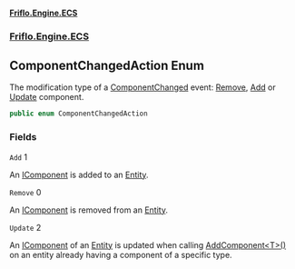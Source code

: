 #### [Friflo.Engine.ECS](index.md 'index')
### [Friflo.Engine.ECS](Friflo.Engine.ECS.md 'Friflo.Engine.ECS')

## ComponentChangedAction Enum

The modification type of a [ComponentChanged](ComponentChanged.md 'Friflo.Engine.ECS.ComponentChanged') event: [Remove](ComponentChangedAction.md#Friflo.Engine.ECS.ComponentChangedAction.Remove 'Friflo.Engine.ECS.ComponentChangedAction.Remove'), [Add](ComponentChangedAction.md#Friflo.Engine.ECS.ComponentChangedAction.Add 'Friflo.Engine.ECS.ComponentChangedAction.Add') or [Update](ComponentChangedAction.md#Friflo.Engine.ECS.ComponentChangedAction.Update 'Friflo.Engine.ECS.ComponentChangedAction.Update') component.

```csharp
public enum ComponentChangedAction
```
### Fields

<a name='Friflo.Engine.ECS.ComponentChangedAction.Add'></a>

`Add` 1

An [IComponent](IComponent.md 'Friflo.Engine.ECS.IComponent') is added to an [Entity](Entity.md 'Friflo.Engine.ECS.Entity').

<a name='Friflo.Engine.ECS.ComponentChangedAction.Remove'></a>

`Remove` 0

An [IComponent](IComponent.md 'Friflo.Engine.ECS.IComponent') is removed from an [Entity](Entity.md 'Friflo.Engine.ECS.Entity').

<a name='Friflo.Engine.ECS.ComponentChangedAction.Update'></a>

`Update` 2

An [IComponent](IComponent.md 'Friflo.Engine.ECS.IComponent') of an [Entity](Entity.md 'Friflo.Engine.ECS.Entity') is updated when calling
           [AddComponent&lt;T&gt;()](Entity.AddComponent_T_().md 'Friflo.Engine.ECS.Entity.AddComponent<T>()') on an entity already having a component of a specific type.